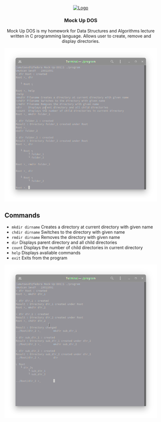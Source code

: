 <br />
<p align="center">
  <a href="https://github.com/umutsevdi/RLE-Image-Compresssion">
    <img src="https://cdn.iconscout.com/icon/free/png-512/c-programming-569564.png" alt="Logo" width="80" height="80">
  </a>
  
  <h3 align="center">Mock Up DOS</h3>
  
  <p align="center">Mock Up DOS is my homework for Data Structures and Algorithms lecture written in C programming language. Allows user to create, remove and display directories. </p>
  <p align="center"><img src="screenshots/Screenshot from 2021-08-19 12-21-00.png">
</p>

## Commands
*   `mkdir dirname`  Creates a directory at current directory with given name
*   `chdir dirname`  Switches to the directory with given name
*   `rmdir dirname`  Removes the directory with given name
*   `dir`  Displays parent directory and all child directories
*   `count`  Displays the number of child directories in current directory
*   `help`  Displays avaliable commands
*   `exit`  Exits from the program

<p align="center">
<img src="screenshots/Screenshot from 2021-08-19 12-21-50.png">
</p>
